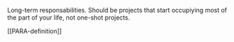 Long-term responsabilities. Should be projects that start occupiying most of the part of your life, not one-shot projects.

[[PARA-definition]]